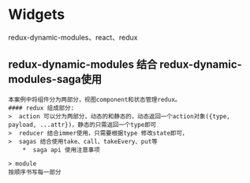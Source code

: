 # Widgets
redux-dynamic-modules、react、redux
## redux-dynamic-modules 结合 redux-dynamic-modules-saga使用
    本案例中将组件分为两部分，视图component和状态管理redux。
    #### redux 组成部分:
    >  action 可以分为两部分，动态的和静态的，动态返回一个action对象({type, payload, ...attr})，静态的只需返回一个type即可
    >  reducer 结合immer使用，只需要根据type 修改state即可，
    >  sagas 结合使用take、call、takeEvery、put等
        *  saga api 使用注意事项

    > module
    按顺序书写每一部分